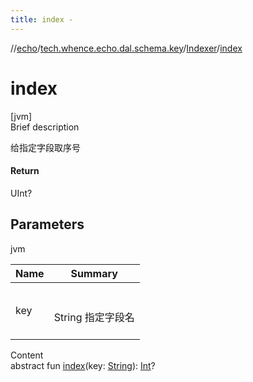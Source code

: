 ```yaml
---
title: index -
---
```

//[echo](../../index.md)/[tech.whence.echo.dal.schema.key](../index.md)/[Indexer](index.md)/[index](--index--.md)



# index  
[jvm]  
Brief description  


给指定字段取序号



#### Return  


UInt?



## Parameters  
  
jvm  
  
|  Name|  Summary| 
|---|---|
| key| <br><br>String 指定字段名<br><br>
  
  
Content  
abstract fun [index](--index--.md)(key: [String](https://kotlinlang.org/api/latest/jvm/stdlib/kotlin/-string/index.html)): [Int](https://kotlinlang.org/api/latest/jvm/stdlib/kotlin/-int/index.html)?  




